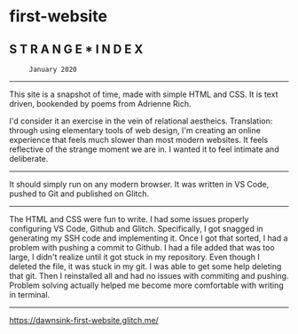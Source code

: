 # first-website

  S T R A N G E * I N D E X  
------------------------------
         January 2020                                             
------------------------------

This site is a snapshot of time, made with simple HTML and CSS. 
It is text driven, bookended by poems from Adrienne Rich. 

I'd consider it an exercise in the vein of relational aestheics. 
Translation: through using elementary tools of web design, I'm creating an online experience that feels much slower than most modern websites. It feels reflective of the strange moment we are in. I wanted it to feel intimate and deliberate.  

------------------------------

It should simply run on any modern browser. 
It was written in VS Code, pushed to Git and published on Glitch. 

------------------------------

The HTML and CSS were fun to write. I had some issues properly configuring VS Code, Github and Glitch. Specifically, I got snagged in generating my SSH code and implementing it. 
Once I got that sorted, I had a problem with pushing a commit to Github. I had a file added that was too large, I didn't realize until it got stuck in my repository. Even though I deleted the file, it was stuck in my git. 
I was able to get some help deleting that git. Then I reinstalled all and had no issues with commiting and pushing. Problem solving actually helped me become more comfortable with writing in terminal. 

------------------------------
https://dawnsink-first-website.glitch.me/


